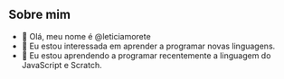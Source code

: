## Sobre mim
- 👋 Olá, meu nome é @leticiamorete
- 👀 Eu estou interessada em aprender a programar novas linguagens.
- 🌱 Eu estou aprendendo a programar recentemente a linguagem do JavaScript e Scratch.
